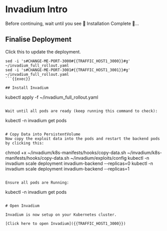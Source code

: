 # Invadium Intro

Before continuing, wait until you see 🎉 Installation Complete 🎉...

## Finalise Deployment

Click this to update the deployment.

```
sed -i 's#CHANGE-ME-PORT-3000#{{TRAFFIC_HOST1_3000}}#g' ~/invadium_full_rollout.yaml
sed -i 's#CHANGE-ME-PORT-3001#{{TRAFFIC_HOST1_3001}}#g' ~/invadium_full_rollout.yaml
```{{exec}}

## Install Invadium
```
kubectl apply -f ~/invadium_full_rollout.yaml
```{{exec}}

Wait until all pods are ready (keep running this command to check):

```
kubectl -n invadium get pods
```{{exec}}

# Copy Data into PersistentVolume
Now copy the exploit data into the pods and restart the backend pods by clicking this:

```
chmod +x ~/invadium/k8s-manifests/hooks/copy-data.sh
~/invadium/k8s-manifests/hooks/copy-data.sh ~/invadium/exploits/config
kubectl -n invadium scale deployment invadium-backend --replicas=0
kubectl -n invadium scale deployment invadium-backend --replicas=1
```{{exec}}

Ensure all pods are Running:

```
kubectl -n invadium get pods
```{{exec}}

# Open Invadium

Invadium is now setup on your Kubernetes cluster.

[Click here to open Invadium]({{TRAFFIC_HOST1_3000}})